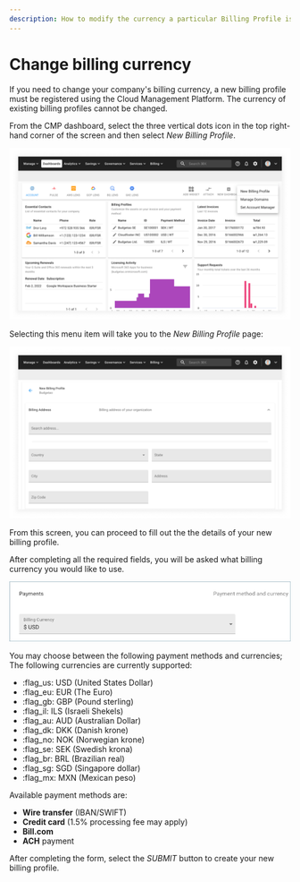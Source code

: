 ```yaml
---
description: How to modify the currency a particular Billing Profile is billed in.
---
```


# Change billing currency

If you need to change your company's billing currency, a new billing profile must be registered using the Cloud Management Platform. The currency of existing billing profiles cannot be changed.

From the CMP dashboard, select the three vertical dots icon in the top right-hand corner of the screen and then select _New Billing Profile_.

![A screenshot of the CMP dashboard](../.gitbook/assets/cmp-new-billing-profile-menu-item.png)

Selecting this menu item will take you to the _New Billing Profile_ page:

![A screenshot showing you the _New Billing Profile_ page](../.gitbook/assets/cmp-new-billing-profile-screen.png)

From this screen, you can proceed to fill out the the details of your new billing profile.

After completing all the required fields, you will be asked what billing currency you would like to use.

![A screenshot showing you the _Billing Currency drop-down menu](../.gitbook/assets/cmp-currency.png)

You may choose between the following payment methods and currencies; The following currencies are currently supported:

- :flag_us: USD (United States Dollar)
- :flag_eu: EUR (The Euro)
- :flag_gb: GBP (Pound sterling) &#x20;
- :flag_il: ILS (Israeli Shekels)
- :flag_au: AUD (Australian Dollar)
- :flag_dk: DKK (Danish krone)
- :flag_no: NOK (Norwegian krone)
- :flag_se: SEK (Swedish krona)
- :flag_br: BRL (Brazilian real)
- :flag_sg: SGD (Singapore dollar)
- :flag_mx: MXN (Mexican peso)

Available payment methods are:

- **Wire transfer** (IBAN/SWIFT)
- **Credit card** (1.5% processing fee may apply)
- **Bill.com**
- **ACH** payment

After completing the form, select the _SUBMIT_ button to create your new billing profile.

